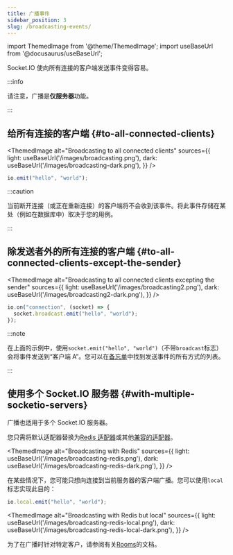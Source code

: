 ```yaml
---
title: 广播事件
sidebar_position: 3
slug: /broadcasting-events/
---
```


import ThemedImage from '@theme/ThemedImage';
import useBaseUrl from '@docusaurus/useBaseUrl';

Socket.IO 使向所有连接的客户端发送事件变得容易。

:::info

请注意，广播是**仅服务器**功能。

:::

## 给所有连接的客户端 {#to-all-connected-clients}

<ThemedImage
  alt="Broadcasting to all connected clients"
  sources={{
    light: useBaseUrl('/images/broadcasting.png'),
    dark: useBaseUrl('/images/broadcasting-dark.png'),
  }}
/>

```js
io.emit("hello", "world");
```

:::caution

当前断开连接（或正在重新连接）的客户端将不会收到该事件。将此事件存储在某处（例如在数据库中）取决于您的用例。

:::

## 除发送者外的所有连接的客户端 {#to-all-connected-clients-except-the-sender}

<ThemedImage
  alt="Broadcasting to all connected clients excepting the sender"
  sources={{
    light: useBaseUrl('/images/broadcasting2.png'),
    dark: useBaseUrl('/images/broadcasting2-dark.png'),
  }}
/>

```js
io.on("connection", (socket) => {
  socket.broadcast.emit("hello", "world");
});
```

:::note

在上面的示例中，使用`socket.emit("hello", "world")`（不带`broadcast`标志）会将事件发送到“客户端 A”。您可以在[备忘单](emit-cheatsheet.md)中找到发送事件的所有方式的列表。

:::

## 使用多个 Socket.IO 服务器 {#with-multiple-socketio-servers}

广播也适用于多个 Socket.IO 服务器。

您只需将默认适配器替换为[Redis 适配器](../05-Adapters/adapter.md)或其他[兼容的适配器](../05-Adapters/adapter-redis.md)。

<ThemedImage
  alt="Broadcasting with Redis"
  sources={{
    light: useBaseUrl('/images/broadcasting-redis.png'),
    dark: useBaseUrl('/images/broadcasting-redis-dark.png'),
  }}
/>

在某些情况下，您可能只想向连接到当前服务器的客户端广播。您可以使用`local`标志实现此目的：

```js
io.local.emit("hello", "world");
```

<ThemedImage
  alt="Broadcasting with Redis but local"
  sources={{
    light: useBaseUrl('/images/broadcasting-redis-local.png'),
    dark: useBaseUrl('/images/broadcasting-redis-local-dark.png'),
  }}
/>

为了在广播时针对特定客户，请参阅有关[Rooms](rooms.md)的文档。
